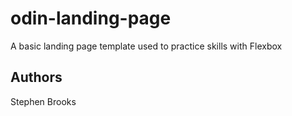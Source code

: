 # odin-landing-page
A  basic landing page template used to practice skills with Flexbox

## Authors
Stephen Brooks
